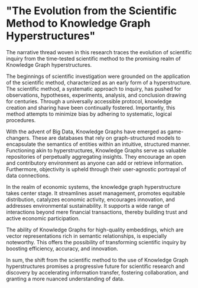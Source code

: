 
#  "The Evolution from the Scientific Method to Knowledge Graph Hyperstructures"

The narrative thread woven in this research traces the evolution of scientific inquiry from the time-tested scientific method to the promising realm of Knowledge Graph hyperstructures.

The beginnings of scientific investigation were grounded on the application of the scientific method, characterized as an early form of a hyperstructure. The scientific method, a systematic approach to inquiry, has pushed for observations, hypotheses, experiments, analysis, and conclusion drawing for centuries. Through a universally accessible protocol, knowledge creation and sharing have been continually fostered. Importantly, this method attempts to minimize bias by adhering to systematic, logical procedures.

With the advent of Big Data, Knowledge Graphs have emerged as game-changers. These are databases that rely on graph-structured models to encapsulate the semantics of entities within an intuitive, structured manner. Functioning akin to hyperstructures, Knowledge Graphs serve as valuable repositories of perpetually aggregating insights. They encourage an open and contributory environment as anyone can add or retrieve information. Furthermore, objectivity is upheld through their user-agnostic portrayal of data connections.

In the realm of economic systems, the knowledge graph hyperstructure takes center stage. It streamlines asset management, promotes equitable distribution, catalyzes economic activity, encourages innovation, and addresses environmental sustainability. It supports a wide range of interactions beyond mere financial transactions, thereby building trust and active economic participation.

The ability of Knowledge Graphs for high-quality embeddings, which are vector representations rich in semantic relationships, is especially noteworthy. This offers the possibility of transforming scientific inquiry by boosting efficiency, accuracy, and innovation.

In sum, the shift from the scientific method to the use of Knowledge Graph hyperstructures promises a progressive future for scientific research and discovery by accelerating information transfer, fostering collaboration, and granting a more nuanced understanding of data.
